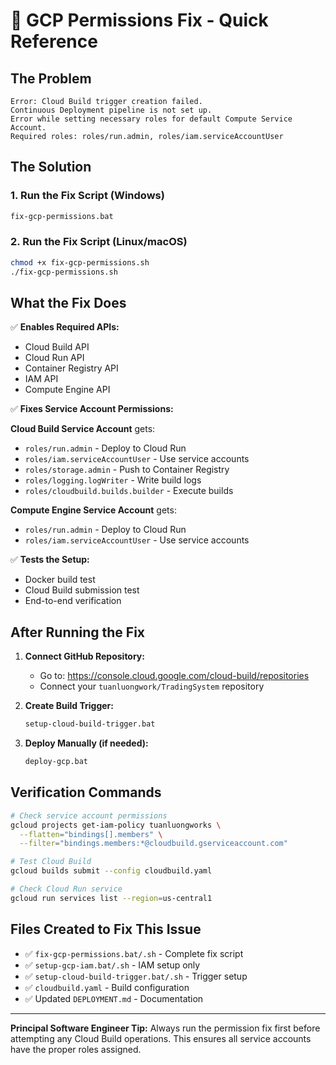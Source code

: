 # 🔧 GCP Permissions Fix - Quick Reference

## The Problem
```
Error: Cloud Build trigger creation failed. 
Continuous Deployment pipeline is not set up. 
Error while setting necessary roles for default Compute Service Account. 
Required roles: roles/run.admin, roles/iam.serviceAccountUser
```

## The Solution

### 1. Run the Fix Script (Windows)
```cmd
fix-gcp-permissions.bat
```

### 2. Run the Fix Script (Linux/macOS)
```bash
chmod +x fix-gcp-permissions.sh
./fix-gcp-permissions.sh
```

## What the Fix Does

✅ **Enables Required APIs:**
- Cloud Build API
- Cloud Run API
- Container Registry API
- IAM API
- Compute Engine API

✅ **Fixes Service Account Permissions:**

**Cloud Build Service Account** gets:
- `roles/run.admin` - Deploy to Cloud Run
- `roles/iam.serviceAccountUser` - Use service accounts
- `roles/storage.admin` - Push to Container Registry
- `roles/logging.logWriter` - Write build logs
- `roles/cloudbuild.builds.builder` - Execute builds

**Compute Engine Service Account** gets:
- `roles/run.admin` - Deploy to Cloud Run
- `roles/iam.serviceAccountUser` - Use service accounts

✅ **Tests the Setup:**
- Docker build test
- Cloud Build submission test
- End-to-end verification

## After Running the Fix

1. **Connect GitHub Repository:**
   - Go to: https://console.cloud.google.com/cloud-build/repositories
   - Connect your `tuanluongwork/TradingSystem` repository

2. **Create Build Trigger:**
   ```cmd
   setup-cloud-build-trigger.bat
   ```

3. **Deploy Manually (if needed):**
   ```cmd
   deploy-gcp.bat
   ```

## Verification Commands

```bash
# Check service account permissions
gcloud projects get-iam-policy tuanluongworks \
  --flatten="bindings[].members" \
  --filter="bindings.members:*@cloudbuild.gserviceaccount.com"

# Test Cloud Build
gcloud builds submit --config cloudbuild.yaml

# Check Cloud Run service
gcloud run services list --region=us-central1
```

## Files Created to Fix This Issue

- ✅ `fix-gcp-permissions.bat/.sh` - Complete fix script
- ✅ `setup-gcp-iam.bat/.sh` - IAM setup only
- ✅ `setup-cloud-build-trigger.bat/.sh` - Trigger setup
- ✅ `cloudbuild.yaml` - Build configuration
- ✅ Updated `DEPLOYMENT.md` - Documentation

---
**Principal Software Engineer Tip:** Always run the permission fix first before attempting any Cloud Build operations. This ensures all service accounts have the proper roles assigned.
